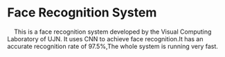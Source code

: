 # Face Recognition System 
&nbsp;&nbsp;&nbsp;&nbsp;This is a face recognition system developed by the Visual Computing Laboratory of UJN. It uses CNN to achieve face recognition.It has an accurate recognition rate of 97.5%,The whole system is running very fast.
